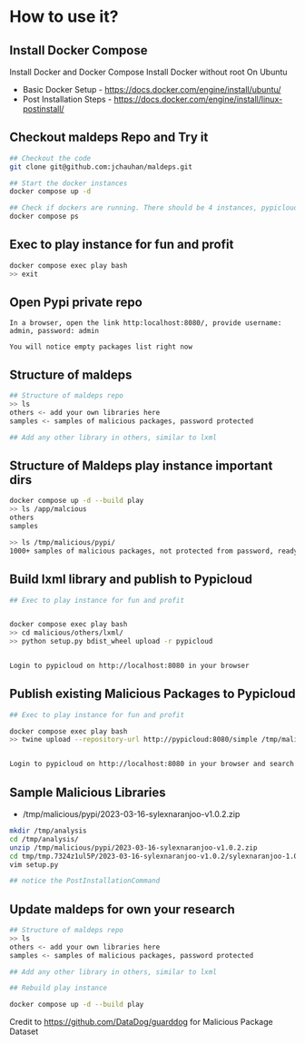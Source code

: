 
# How to use it?

## Install Docker Compose
Install Docker and Docker Compose
Install Docker without root
On Ubuntu
* Basic Docker Setup - https://docs.docker.com/engine/install/ubuntu/
* Post Installation Steps - https://docs.docker.com/engine/install/linux-postinstall/
## Checkout maldeps Repo and Try it
```bash
## Checkout the code 
git clone git@github.com:jchauhan/maldeps.git

## Start the docker instances
docker compose up -d

## Check if dockers are running. There should be 4 instances, pypicloud, redis, play and victim
docker compose ps 
```

## Exec to play instance for fun and profit

```bash
docker compose exec play bash
>> exit
```




## Open Pypi private repo

```
In a browser, open the link http:localhost:8080/, provide username: admin, password: admin

You will notice empty packages list right now
```

	

## Structure of maldeps
```bash
## Structure of maldeps repo
>> ls 
others <- add your own libraries here
samples <- samples of malicious packages, password protected

## Add any other library in others, similar to lxml
```

## Structure of Maldeps play instance important dirs
```bash
docker compose up -d --build play
>> ls /app/malcious 
others
samples  

>> ls /tmp/malicious/pypi/
1000+ samples of malicious packages, not protected from password, ready to use
```

## Build lxml library and publish to Pypicloud

```bash
## Exec to play instance for fun and profit


docker compose exec play bash
>> cd malicious/others/lxml/ 
>> python setup.py bdist_wheel upload -r pypicloud


Login to pypicloud on http://localhost:8080 in your browser
```

## Publish existing Malicious Packages to Pypicloud
```bash
## Exec to play instance for fun and profit

docker compose exec play bash
>> twine upload --repository-url http://pypicloud:8080/simple /tmp/malicious/pypi/2022-11-08-newurllib.zip


Login to pypicloud on http://localhost:8080 in your browser and search for the package
```

## Sample Malicious Libraries 

* /tmp/malicious/pypi/2023-03-16-sylexnaranjoo-v1.0.2.zip

```bash
mkdir /tmp/analysis
cd /tmp/analysis/
unzip /tmp/malicious/pypi/2023-03-16-sylexnaranjoo-v1.0.2.zip 
cd tmp/tmp.7324z1ul5P/2023-03-16-sylexnaranjoo-v1.0.2/sylexnaranjoo-1.0.2/
vim setup.py 

## notice the PostInstallationCommand

```


## Update maldeps for own your research

```bash
## Structure of maldeps repo
>> ls 
others <- add your own libraries here
samples <- samples of malicious packages, password protected

## Add any other library in others, similar to lxml

## Rebuild play instance

docker compose up -d --build play
```


Credit to https://github.com/DataDog/guarddog for Malicious Package Dataset

